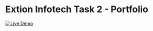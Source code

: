 # Extion Infotech Task 2 - Portfolio

[![Live Demo](https://img.shields.io/badge/Live_Demo-Click_Here-brightgreen)](https://harshsfd.github.io/Task2-Portfolio/)
